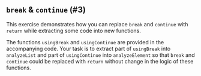 ## `break` & `continue` (#3)

This exercise demonstrates how you can replace `break` and `continue` with 
`return` while extracting some code into new functions.

The functions `usingBreak` and `usingContinue` are provided in the accompanying
code. Your task is to extract part of `usingBreak` into `analyzeList` and
part of `usingContinue` into `analyzeElement` so that `break` and `continue`
could be replaced with `return` without change in the logic of these functions.